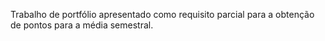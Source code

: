Trabalho de portfólio apresentado como requisito parcial
 para a obtenção de pontos para a média semestral.
